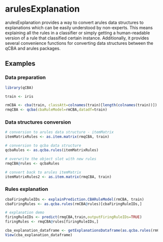 # arulesExplanation

arulesExplanation provides a way to convert arules data structures to
    explanations which can be easily understood by non-experts. This means explaining all the rules
    in a classifier or simply getting a human-readable version of a rule that classified certain instance.
    Additionally, it provides several convenience functions for converting data structures
    between the qCBA and arules packages.


## Examples

### Data preparation
```R
library(qCBA)

train <- iris

rmCBA <- cba(train, classAtt=colnames(train)[length(colnames(train))])
rmqCBA <- qcba(cbaRuleModel=rmCBA,datadf=train)
```

### Data structures conversion
```R
# conversion to arules data structure - itemMatrix
itemMatrixRules <- as.item.matrix(rmqCBA, train)

# conversion to qcba data structure
qcbaRules <- as.qcba.rules(itemMatrixRules)

# overwrite the object slot with new rules
rmqCBA@rules <- qcbaRules

# convert back to arules itemMatrix
itemMatrixRules2 <- as.item.matrix(rmqCBA, train)
```

### Rules explanation
```R
cbaFiringRuleIDs <- explainPrediction.CBARuleModel(rmCBA, train)
cbaFiringRules <- as.qcba.rules(rmCBA@rules)[cbaFiringRuleIDs,]

# explanation demo
firingRuleIDs <- predict(rmqCBA,train,outputFiringRuleIDs=TRUE)
firingRules <- rmqCBA@rules[firingRuleIDs,]

cba_explanation_dataframe <- getExplanationsDataframe(as.qcba.rules(rmCBA@rules), cbaFiringRuleIDs, train, includeJustifications = TRUE, createIntervalReader())
View(cba_explanation_dataframe)
```
